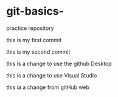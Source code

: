 # git-basics-
practice repository

this is my first commit

this is my second commit

this is a change to use the github Desktop

this is a change to use Visual Studio

this ia a change from gitHub web

